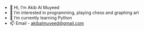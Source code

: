 - 👋 Hi, I’m Akib Al Muyeed
- 👀 I’m interested in programming, playing chess and graphing art
- 🌱 I’m currently learning Python
- 📫 Email - akibalmuyeed@gmail.com

<!---
Akib103/Akib103 is a ✨ special ✨ repository because its `README.md` (this file) appears on your GitHub profile.
You can click the Preview link to take a look at your changes.
--->
